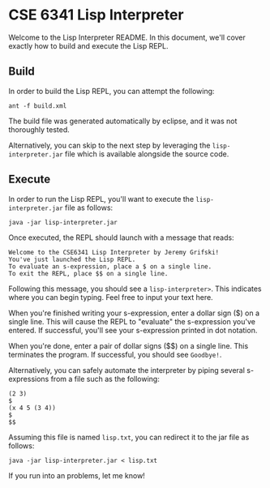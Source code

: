 # CSE 6341 Lisp Interpreter

Welcome to the Lisp Interpreter README. In this document,
we'll cover exactly how to build and execute the Lisp REPL.

## Build

In order to build the Lisp REPL, you can attempt the following:

```
ant -f build.xml
```

The build file was generated automatically by eclipse, and it
was not thoroughly tested.

Alternatively, you can skip to the next step by leveraging
the `lisp-interpreter.jar` file which is available alongside
the source code.

## Execute

In order to run the Lisp REPL, you'll want to execute the
`lisp-interpreter.jar` file as follows:

```
java -jar lisp-interpreter.jar
```

Once executed, the REPL should launch with a message that reads:

```
Welcome to the CSE6341 Lisp Interpreter by Jeremy Grifski!
You've just launched the Lisp REPL.
To evaluate an s-expression, place a $ on a single line.
To exit the REPL, place $$ on a single line.
```

Following this message, you should see a `lisp-interpreter>`. 
This indicates where you can begin typing. Feel free to input your
text here. 

When you're finished writing your s-expression, enter a dollar sign ($) 
on a single line. This will cause the REPL to "evaluate"
the s-expression you've entered. If successful, you'll see
your s-expression printed in dot notation.

When you're done, enter a pair of dollar signs ($$) on a single line. This
terminates the program. If successful, you should see `Goodbye!`.

Alternatively, you can safely automate the interpreter by piping
several s-expressions from a file such as the following:

```
(2 3)
$
(x 4 5 (3 4))
$
$$
```

Assuming this file is named `lisp.txt`, you can redirect it to
the jar file as follows:

```
java -jar lisp-interpreter.jar < lisp.txt
```

If you run into an problems, let me know!
